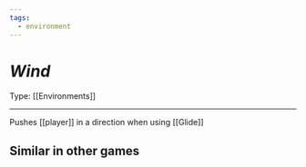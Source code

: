 ```yaml
---
tags:
  - environment
---
```

# _Wind_

Type: [[Environments]]

----


Pushes [[player]] in a direction when using [[Glide]]

## Similar in other games

